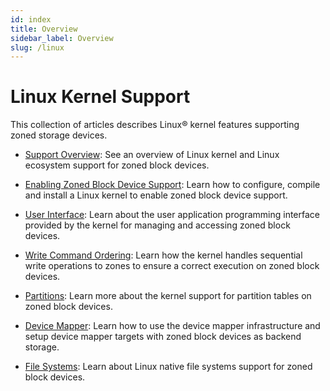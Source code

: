 ```yaml
---
id: index
title: Overview
sidebar_label: Overview
slug: /linux
---
```


# Linux Kernel Support

This collection of articles describes Linux&reg; kernel features supporting
zoned storage devices.

* [Support Overview](/docs/linux/overview): See an overview of Linux kernel and
  Linux ecosystem support for zoned block devices.

* [Enabling Zoned Block Device Support](/docs/linux/config): Learn how to
  configure, compile and install a Linux kernel to enable zoned block device
  support.

* [User Interface](/docs/linux/zbd-api): Learn about the user application
  programming interface provided by the kernel for managing and accessing zoned
  block devices.

* [Write Command Ordering](/docs/linux/sched): Learn how the kernel handles
  sequential write operations to zones to ensure a correct execution on zoned
  block devices.

* [Partitions](/docs/linux/part): Learn more about the kernel support for
  partition tables on zoned block devices.

* [Device Mapper](/docs/linux/dm): Learn how to use the device mapper
  infrastructure and setup device mapper targets with zoned block devices as
  backend storage.

* [File Systems](/docs/linux/fs): Learn about Linux native file systems support
  for zoned block devices.
